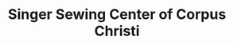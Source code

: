 ---
title: "Singer Sewing Center of Corpus Christi"
url: /corpus-christi/singer-sewing-center-of-corpus-christi/
shop: Nähzubehör
---